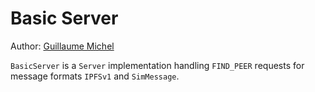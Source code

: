 # Basic Server

Author: [Guillaume Michel](https://github.com/guillaumemichel)

`BasicServer` is a `Server` implementation handling `FIND_PEER` requests for message formats `IPFSv1` and `SimMessage`.